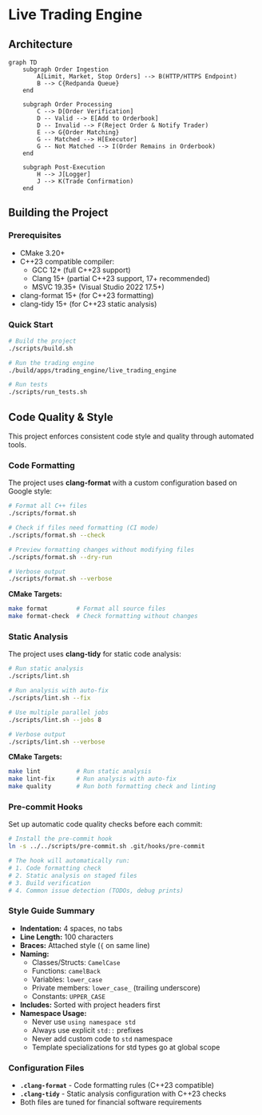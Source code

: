 # Live Trading Engine

## Architecture

```mermaid
graph TD
    subgraph Order Ingestion
        A[Limit, Market, Stop Orders] --> B(HTTP/HTTPS Endpoint)
        B --> C{Redpanda Queue}
    end

    subgraph Order Processing
        C --> D[Order Verification]
        D -- Valid --> E[Add to Orderbook]
        D -- Invalid --> F(Reject Order & Notify Trader)
        E --> G{Order Matching}
        G -- Matched --> H[Executor]
        G -- Not Matched --> I(Order Remains in Orderbook)
    end

    subgraph Post-Execution
        H --> J[Logger]
        J --> K(Trade Confirmation)
    end
```

## Building the Project

### Prerequisites
- CMake 3.20+
- C++23 compatible compiler:
  - GCC 12+ (full C++23 support)
  - Clang 15+ (partial C++23 support, 17+ recommended)
  - MSVC 19.35+ (Visual Studio 2022 17.5+)
- clang-format 15+ (for C++23 formatting)
- clang-tidy 15+ (for C++23 static analysis)

### Quick Start
```bash
# Build the project
./scripts/build.sh

# Run the trading engine
./build/apps/trading_engine/live_trading_engine

# Run tests
./scripts/run_tests.sh
```

## Code Quality & Style

This project enforces consistent code style and quality through automated tools.

### Code Formatting
The project uses **clang-format** with a custom configuration based on Google style:

```bash
# Format all C++ files
./scripts/format.sh

# Check if files need formatting (CI mode)
./scripts/format.sh --check

# Preview formatting changes without modifying files
./scripts/format.sh --dry-run

# Verbose output
./scripts/format.sh --verbose
```

**CMake Targets:**
```bash
make format        # Format all source files
make format-check  # Check formatting without changes
```

### Static Analysis
The project uses **clang-tidy** for static code analysis:

```bash
# Run static analysis
./scripts/lint.sh

# Run analysis with auto-fix
./scripts/lint.sh --fix

# Use multiple parallel jobs
./scripts/lint.sh --jobs 8

# Verbose output
./scripts/lint.sh --verbose
```

**CMake Targets:**
```bash
make lint          # Run static analysis
make lint-fix      # Run analysis with auto-fix
make quality       # Run both formatting check and linting
```

### Pre-commit Hooks
Set up automatic code quality checks before each commit:

```bash
# Install the pre-commit hook
ln -s ../../scripts/pre-commit.sh .git/hooks/pre-commit

# The hook will automatically run:
# 1. Code formatting check
# 2. Static analysis on staged files
# 3. Build verification
# 4. Common issue detection (TODOs, debug prints)
```

### Style Guide Summary
- **Indentation:** 4 spaces, no tabs
- **Line Length:** 100 characters
- **Braces:** Attached style (`{` on same line)
- **Naming:**
  - Classes/Structs: `CamelCase`
  - Functions: `camelBack`
  - Variables: `lower_case`
  - Private members: `lower_case_` (trailing underscore)
  - Constants: `UPPER_CASE`
- **Includes:** Sorted with project headers first
- **Namespace Usage:** 
  - Never use `using namespace std`
  - Always use explicit `std::` prefixes
  - Never add custom code to `std` namespace
  - Template specializations for std types go at global scope

### Configuration Files
- **`.clang-format`** - Code formatting rules (C++23 compatible)
- **`.clang-tidy`** - Static analysis configuration with C++23 checks
- Both files are tuned for financial software requirements